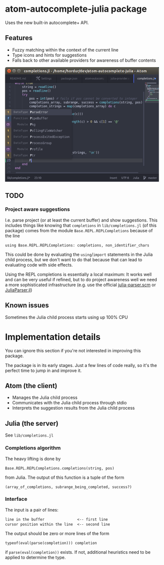 # atom-autocomplete-julia package

Uses the new built-in autocomplete+ API.

## Features

- Fuzzy matching within the context of the current line
- Type icons and hints for suggestions
- Falls back to other available providers for awareness of buffer contents

![screenshot](https://raw.githubusercontent.com/vindvaki/atom-autocomplete-julia/master/atom-autocomplete-julia.png)


## TODO

### Project aware suggestions

I.e. parse project (or at least the current buffer) and show suggestions. This includes things like knowing that `completions` in `lib/completions.jl` (of this package) comes from the module `Base.REPL.REPLCompletions` because of the line

```
using Base.REPL.REPLCompletions: completions, non_identifier_chars
```

This could be done by evaluating the `using`/`import` statements in the Julia child process, but we don't want to do that because that can lead to evaluating code with side effects.

Using the REPL completions is essentially a local maximum: It works well and can be very useful if refined, but to do project awareness well we need a more sophisticated infrastructure (e.g. use the official [julia-parser.scm](https://github.com/JuliaLang/julia/blob/master/src/julia-parser.scm) or [JuliaParser.jl](https://github.com/jakebolewski/JuliaParser.jl))

## Known issues

Sometimes the Julia child process starts using up 100% CPU

# Implementation details

You can ignore this section if you're not interested in improving this package.

The package is in its early stages. Just a few lines of code really, so it's the perfect time to jump in and improve it.

## Atom (the client)

- Manages the Julia child process
- Communicates with the Julia child process through stdio
- Interprets the suggestion results from the Julia child process


## Julia (the server)

See `lib/completions.jl`

### Completions algorithm

The heavy lifting is done by

```
Base.REPL.REPLCompletions.completions(string, pos)
```
from Julia. The output of this function is a tuple of the form

```
(array_of_completions, subrange_being_completed, success?)
```

### Interface

The input is a pair of lines:

```
line in the buffer               <-- first line
cursor position within the line  <-- second line
```

The output should be zero or more lines of the form

```
typeof(eval(parse(completion))) completion
```

if `parse(eval(completion))` exists. If not, additional heuristics need to be
applied to determine the type.
